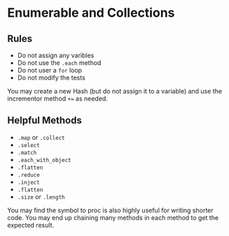 # Enumerable and Collections



## Rules

- Do not assign any varibles
- Do not use the `.each` method
- Do not user a `for` loop
- Do not modify the tests

You may create a new Hash (but do not assign it to a variable) and use the incrementor method `+=` as needed.

## Helpful Methods

- `.map` or `.collect`
- `.select`
- `.match`
- `.each_with_object`
- `.flatten`
- `.reduce`
- `.inject`
- `.flatten`
- `.size` or `.length`

You may find the symbol to proc is also highly useful for writing shorter code. You may end up chaining many methods in each method to get the expected result.
